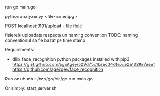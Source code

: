 run go main.go

python analyzer.py <file-name.jpg>

POST localhost:9191/upload - file field

fisierele uploadate respecta un naming convention
TODO: naming conventionul sa fie bazat pe time stamp

Requirements:
- dlib, face_recognition python packages installed with pip3
https://gist.github.com/ageitgey/629d75c1baac34dfa5ca2a1928a7aeaf
https://github.com/ageitgey/face_recognition

Run on ubuntu:
/tmp/go/bin/go run main.go

Or simply:
start_server.sh
